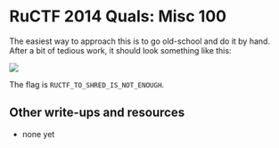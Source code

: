 # RuCTF 2014 Quals: Misc 100

The easiest way to approach this is to go old-school and do it by hand. After a bit of tedious work, it should look something like this:

![](shredder.jpg)

The flag is `RUCTF_TO_SHRED_IS_NOT_ENOUGH`.

## Other write-ups and resources

* none yet
